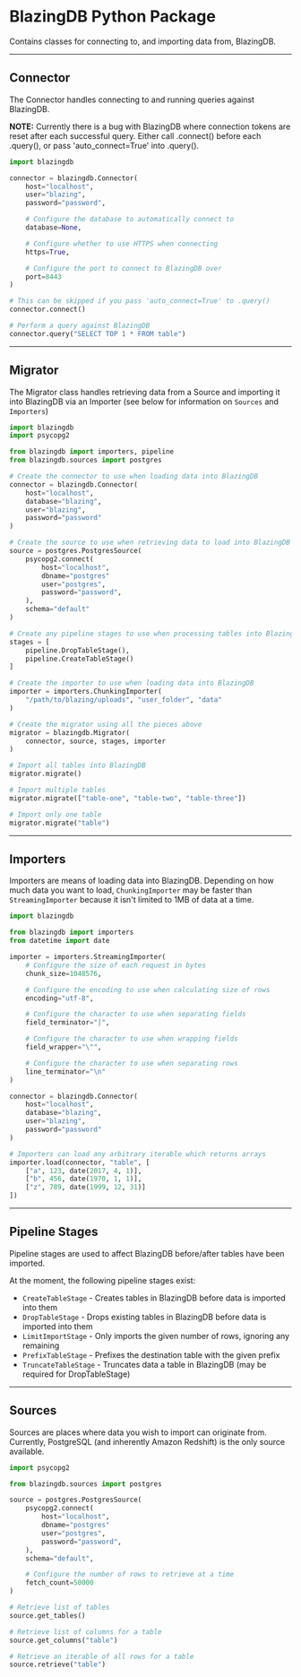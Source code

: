 # BlazingDB Python Package

Contains classes for connecting to, and importing data from, BlazingDB.

---

## Connector

The Connector handles connecting to and running queries against BlazingDB.

**NOTE:** Currently there is a bug with BlazingDB where connection tokens are reset
after each successful query. Either call .connect() before each .query(), or pass
'auto_connect=True' into .query().

```python
import blazingdb

connector = blazingdb.Connector(
    host="localhost",
    user="blazing",
    password="password",

    # Configure the database to automatically connect to
    database=None,

    # Configure whether to use HTTPS when connecting
    https=True,

    # Configure the port to connect to BlazingDB over
    port=8443
)

# This can be skipped if you pass 'auto_connect=True' to .query()
connector.connect()

# Perform a query against BlazingDB
connector.query("SELECT TOP 1 * FROM table")
```

---

## Migrator

The Migrator class handles retrieving data from a Source and importing it into BlazingDB
via an Importer (see below for information on `Sources` and `Importers`)

```python
import blazingdb
import psycopg2

from blazingdb import importers, pipeline
from blazingdb.sources import postgres

# Create the connector to use when loading data into BlazingDB
connector = blazingdb.Connector(
    host="localhost",
    database="blazing",
    user="blazing",
    password="password"
)

# Create the source to use when retrieving data to load into BlazingDB
source = postgres.PostgresSource(
    psycopg2.connect(
        host="localhost",
        dbname="postgres"
        user="postgres",
        password="password",
    ),
    schema="default"
)

# Create any pipeline stages to use when processing tables into Blazing
stages = [
    pipeline.DropTableStage(),
    pipeline.CreateTableStage()
]

# Create the importer to use when loading data into BlazingDB
importer = importers.ChunkingImporter(
    "/path/to/blazing/uploads", "user_folder", "data"
)

# Create the migrator using all the pieces above
migrator = blazingdb.Migrator(
    connector, source, stages, importer
)

# Import all tables into BlazingDB
migrator.migrate()

# Import multiple tables
migrator.migrate(["table-one", "table-two", "table-three"])

# Import only one table
migrator.migrate("table")
```

---

## Importers

Importers are means of loading data into BlazingDB. Depending on how much data you want to
load, `ChunkingImporter` may be faster than `StreamingImporter` because it isn't limited to 1MB
of data at a time.

```python
import blazingdb

from blazingdb import importers
from datetime import date

importer = importers.StreamingImporter(
    # Configure the size of each request in bytes
    chunk_size=1048576,

    # Configure the encoding to use when calculating size of rows
    encoding="utf-8",

    # Configure the character to use when separating fields
    field_terminator="|",

    # Configure the character to use when wrapping fields
    field_wrapper="\"",

    # Configure the character to use when separating rows
    line_terminator="\n"
)

connector = blazingdb.Connector(
    host="localhost",
    database="blazing",
    user="blazing",
    password="password"
)

# Importers can load any arbitrary iterable which returns arrays
importer.load(connector, "table", [
    ["a", 123, date(2017, 4, 1)],
    ["b", 456, date(1970, 1, 1)],
    ["z", 789, date(1999, 12, 31)]
])
```

---

## Pipeline Stages

Pipeline stages are used to affect BlazingDB before/after tables have been imported.

At the moment, the following pipeline stages exist:
- `CreateTableStage` - Creates tables in BlazingDB before data is imported into them
- `DropTableStage` - Drops existing tables in BlazingDB before data is imported into them
- `LimitImportStage` - Only imports the given number of rows, ignoring any remaining
- `PrefixTableStage` - Prefixes the destination table with the given prefix
- `TruncateTableStage` - Truncates data a table in BlazingDB (may be required for DropTableStage)

---

## Sources

Sources are places where data you wish to import can originate from. Currently,
PostgreSQL (and inherently Amazon Redshift) is the only source available.

```python
import psycopg2

from blazingdb.sources import postgres

source = postgres.PostgresSource(
    psycopg2.connect(
        host="localhost",
        dbname="postgres"
        user="postgres",
        password="password",
    ),
    schema="default",

    # Configure the number of rows to retrieve at a time
    fetch_count=50000
)

# Retrieve list of tables
source.get_tables()

# Retrieve list of columns for a table
source.get_columns("table")

# Retrieve an iterable of all rows for a table
source.retrieve("table")
```